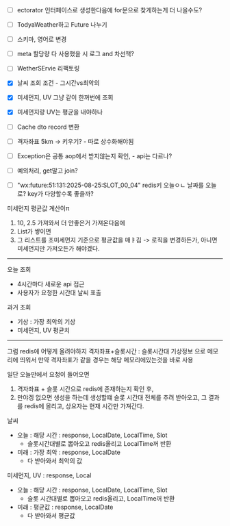 - [ ] ectorator 인터페이스로 생성한다음에 for문으로 찾게하는게 더 나을수도?
- [ ] TodyaWeather하고 Future 나누기
- [ ] 스키마, 영어로 변경
- [ ] meta 할당량 다 사용했을 시 로그 and 차선책?
- [ ] WetherSErvie 리팩토링
- [x] 날씨 조회 조건 - 그시간vs최악의
- [x] 미세먼지, UV 그냥 같이 한꺼번에 조회
- [x] 미세먼지랑 UV는 평균을 내야하나
- [ ] Cache dto record 변환
- [ ] 격자좌표 5km -> 키우기? - 따로 상수화해야됨
- [ ] Exception은 공통 aop에서 받지않는지 확인, - api는 다르나?
- [ ] 예외처리, get말고 join?
- [ ] "wx:future:51:131:2025-08-25:SLOT_00_04" redis키 오늘ㅇㄴ 날짜를 오늘로? key가 다양할수록 좋을까?



미세먼지 평균값 계산이π
1. 10, 2.5 가져와서 더 안좋은거 가져온다음에
2. List가 쌓이면
3. 그 리스트를 초미세먼지 기준으로 평균값을 매ㅑ김
-> 로직을 변경하든가, 아니면 미세먼지만 가져오든가 해야겠다.

---
오늘 조회
- 4시간마다 새로운 api 접근
- 사용자가 요청한 시간대 날씨 표출

과거 조회
- 기상 : 가장 최악의 기상
- 미세먼지, UV 평균치

---
그럼 redis에 어떻게 올려야하지
격자좌표+슬롯시간 : 슬롯시간대 기상정보 으로 메모리에 띄워서 만약 격자좌표가 같을 경우는 해당 메모리에있는것을 바로 사용


일단 오늘만에서 요청이 들어오면
1. 격자좌표 + 슬롯 시간으로 redis에 존재하는지 확인 후, 
2. 만야겡 없으면 생성을 하는데
   생성할떄 슬롯 시간대 전체를 추려 받아오고, 그 결과를 redis에 올리고, 상요자는 현재 시간만 가져간다.



날씨
- 오늘 : 해당 시간 : response, LocalDate, LocalTime, Slot
	- 슬롯시간대별로 뽑아오고 redis올리고 LocalTime꺼 반환
- 미래 : 가장 최악 : response, LocalDate
	- 다 받아와서 최악의 값

미세먼지, UV : response, Local
- 오늘 : 해당 시간 : response, LocalDate, LocalTime, Slot
	- 슬롯 시간대별로 뽑아오고 redis올리고, LocalTime꺼 반환
- 미래 : 평균값 : response, LocalDate
	- 다 받아와서 평균값

